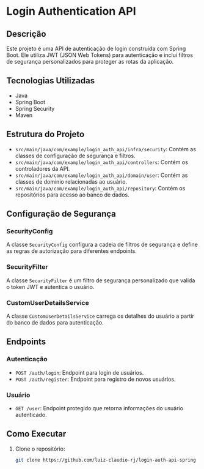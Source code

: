 # Login Authentication API

## Descrição
Este projeto é uma API de autenticação de login construída com Spring Boot. Ele utiliza JWT (JSON Web Tokens) para autenticação e inclui filtros de segurança personalizados para proteger as rotas da aplicação.

## Tecnologias Utilizadas
- Java
- Spring Boot
- Spring Security
- Maven

## Estrutura do Projeto
- `src/main/java/com/example/login_auth_api/infra/security`: Contém as classes de configuração de segurança e filtros.
- `src/main/java/com/example/login_auth_api/controllers`: Contém os controladores da API.
- `src/main/java/com/example/login_auth_api/domain/user`: Contém as classes de domínio relacionadas ao usuário.
- `src/main/java/com/example/login_auth_api/repository`: Contém os repositórios para acesso ao banco de dados.

## Configuração de Segurança
### SecurityConfig
A classe `SecurityConfig` configura a cadeia de filtros de segurança e define as regras de autorização para diferentes endpoints.

### SecurityFilter
A classe `SecurityFilter` é um filtro de segurança personalizado que valida o token JWT e autentica o usuário.

### CustomUserDetailsService
A classe `CustomUserDetailsService` carrega os detalhes do usuário a partir do banco de dados para autenticação.

## Endpoints
### Autenticação
- `POST /auth/login`: Endpoint para login de usuários.
- `POST /auth/register`: Endpoint para registro de novos usuários.

### Usuário
- `GET /user`: Endpoint protegido que retorna informações do usuário autenticado.

## Como Executar
1. Clone o repositório:
   ```sh
   git clone https://github.com/luiz-claudio-rj/login-auth-api-spring
